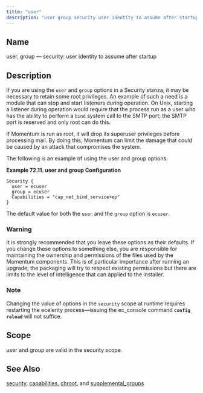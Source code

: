 ```yaml
---
title: "user"
description: "user group security user identity to assume after startup If you are using the user and group options in a Security stanza it may be necessary to retain some root privileges An example of such a need is a module that can stop and start listeners during operation On Unix..."
---
```


<a name="conf.ref.user"></a> 
## Name

user, group — security: user identity to assume after startup

<a name="idp27263568"></a> 
## Description

If you are using the `user` and `group` options in a Security stanza, it may be necessary to retain some root privileges. An example of such a need is a module that can stop and start listeners during operation. On Unix, starting a listener during operation would require that the process run as a user who has the ability to perform a `bind` system call to the SMTP port; the SMTP port is reserved and only root can do this.

If Momentum is run as root, it will drop its superuser privileges before processing mail. By doing this, Momentum can limit the damage that could be caused by an attack that compromises the system.

The following is an example of using the user and group options:

<a name="example.user"></a> 

**Example 72.11. user and group Configuration**

```
Security {
  user = ecuser
  group = ecuser
  Capabilities = "cap_net_bind_service+ep"
}
```

The default value for both the `user` and the `group` option is `ecuser`.

### Warning

It is strongly recommended that you leave these options as their defaults. If you change these options to something else, you are responsible for maintaining the ownership and permissions of the files used by the Momentum components. This is of particular importance after running an upgrade; the packaging will try to respect existing permissions but there are limits to the level of intelligence that can applied to the installer.

### Note

Changing the value of options in the `security` scope at runtime requires restarting the ecelerity process—issuing the ec_console command **`config reload`**         will not suffice.

<a name="idp27275920"></a> 
## Scope

user and group are valid in the security scope.

<a name="idp27277760"></a> 
## See Also

[security](conf.ref.security "security"), [capabilities](conf.ref.capabilities "capabilities"), [chroot](conf.ref.chroot "chroot"), and [supplemental_groups](conf.ref.supplemental_groups "supplemental_groups")
